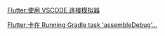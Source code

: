 [Flutter:使用 VSCODE 连接模拟器](https://github.com/cnfanhua/Q-A/issues/18)

[Flutter:卡在 Running Gradle task 'assembleDebug'...](https://github.com/cnfanhua/Q-A/issues/19)
